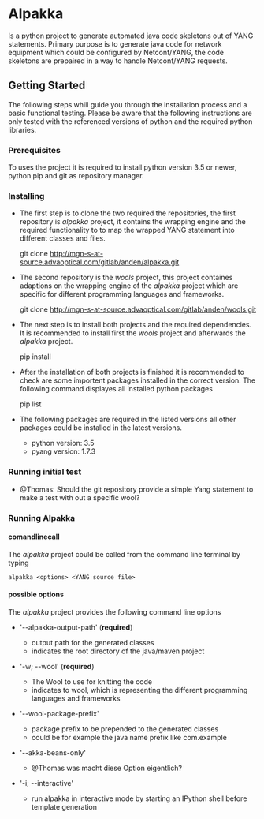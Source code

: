 # Alpakka

Is a python project to generate automated java code skeletons out of YANG statements. Primary purpose is to generate java code for network equipment which could be configured by Netconf/YANG, the code skeletons are prepaired in a way to handle Netconf/YANG requests.

## Getting Started

The following steps whill guide you through the installation process and a basic functional testing. Please be aware that the following instructions are only tested with the referenced versions of python and the required python libraries.

### Prerequisites

To uses the project it is required to install python version 3.5 or newer, python pip and git as repository manager.

### Installing

* The first step is to clone the two required the repositories, the first repository is *alpakka* project, it contains the wrapping engine and the required functionality to to map the wrapped YANG statement into different classes and files.

	git clone http://mgn-s-at-source.advaoptical.com/gitlab/anden/alpakka.git
	
* The second repository is the *wools* project, this project containes adaptions on the wrapping engine of the *alpakka* project which are specific for different programming languages and frameworks.

	git clone http://mgn-s-at-source.advaoptical.com/gitlab/anden/wools.git
	
* The next step is to install both projects and the required dependencies. It is recommended to install first the *wools* project and afterwards the *alpakka* project.

	pip install <path-to-the-git-directory-of-each-project>
	
* After the installation of both projects is finished it is recommended to check are some importent packages installed in the correct version. The following command displayes all installed python packages

	pip list
	
* The following packages are required in the listed versions all other packages could be installed in the latest versions.

	* python version: 3.5
	* pyang  version: 1.7.3
	
### Running initial test

* @Thomas: Should the git repository provide a simple Yang statement to make a test with out a specific wool?

### Running Alpakka

#### comandlinecall

The *alpakka* project could be called from the command line terminal by typing

	alpakka <options> <YANG source file>

#### possible options

The *alpakka* project provides the following command line options

* '--alpakka-output-path' (**required**)
	- output path for the generated classes
	- indicates the root directory of the java/maven project
	
* '-w; --wool' (**required**)
	- The Wool to use for knitting the code
	- indicates to wool, which is representing the different programming languages and frameworks
	
* '--wool-package-prefix'
	- package prefix to be prepended to the generated classes
	- could be for example the java name prefix like com.example
	
* '--akka-beans-only'
	- @Thomas was macht diese Option eigentlich?
	
* '-i; --interactive'
	- run alpakka in interactive mode by starting an IPython shell before template generation

